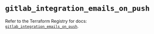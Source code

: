 # `gitlab_integration_emails_on_push`

Refer to the Terraform Registry for docs: [`gitlab_integration_emails_on_push`](https://registry.terraform.io/providers/gitlabhq/gitlab/17.9.0/docs/resources/integration_emails_on_push).
